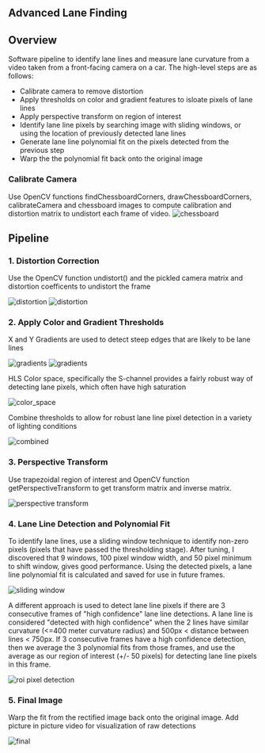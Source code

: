 ## Advanced Lane Finding

## Overview

Software pipeline to identify lane lines and measure lane curvature from a video taken from a front-facing camera on a car. The high-level steps are as follows:
* Calibrate camera to remove distortion
* Apply thresholds on color and gradient features to isloate pixels of lane lines
* Apply perspective transform on region of interest 
* Identify lane line pixels by searching image with sliding windows, or using the location of previously detected lane lines
* Generate lane line polynomial fit on the pixels detected from the previous step
* Warp the the polynomial fit back onto the original image 


### Calibrate Camera
Use OpenCV functions findChessboardCorners, drawChessboardCorners, calibrateCamera and chessboard images to compute calibration and distortion matrix to undistort each frame of video.
![chessboard](chessboard.png) 

## Pipeline

### 1. Distortion Correction
Use the OpenCV function undistort() and the pickled camera matrix and distortion coefficents to undistort the frame

![distortion](original_frame.png) ![distortion](undistorted_frame.png)

### 2. Apply Color and Gradient Thresholds

X and Y Gradients are used to detect steep edges that are likely to be lane lines

![gradients](grad_x.png) ![gradients](grad_y.png)

HLS Color space, specifically the S-channel provides a fairly robust way of detecting lane pixels, which often have high saturation

![color_space](color_space.png)

Combine thresholds to allow for robust lane line pixel detection in a variety of lighting conditions

![combined](combined.png)

### 3. Perspective Transform
Use trapezoidal region of interest and OpenCV function getPerspectiveTransform to get transform matrix and inverse matrix.

![perspective transform](transform.png)

### 4. Lane Line Detection and Polynomial Fit
To identify lane lines, use a sliding window technique to identify non-zero pixels (pixels that have passed the thresholding stage). After tuning, I discovered that 9 windows, 100 pixel window width, and 50 pixel minimum to shift window, gives good performance. Using the detected pixels, a lane line polynomial fit is calculated and saved for use in future frames.

![sliding window](sliding_window.png)

A different approach is used to detect lane line pixels if there are 3 consecutive frames of "high confidence" lane line detections. A lane line is considered "detected with high confidence" when the 2 lines have similar curvature (<=400 meter curvature radius) and 500px < distance between lines < 750px. If 3 consecutive frames have a high confidence detection, then we average the 3 polynomial fits from those frames, and use the average as our region of interest (+/- 50 pixels) for detecting lane line pixels in this frame. 

![roi pixel detection](roi_detection.png)

### 5. Final Image
Warp the fit from the rectified image back onto the original image. Add picture in picture video for visualization of raw detections

![final](final.png)



